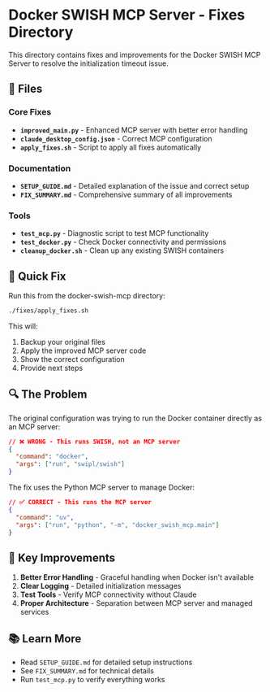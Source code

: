 # Docker SWISH MCP Server - Fixes Directory

This directory contains fixes and improvements for the Docker SWISH MCP Server to resolve the initialization timeout issue.

## 📁 Files

### Core Fixes
- **`improved_main.py`** - Enhanced MCP server with better error handling
- **`claude_desktop_config.json`** - Correct MCP configuration
- **`apply_fixes.sh`** - Script to apply all fixes automatically

### Documentation
- **`SETUP_GUIDE.md`** - Detailed explanation of the issue and correct setup
- **`FIX_SUMMARY.md`** - Comprehensive summary of all improvements

### Tools
- **`test_mcp.py`** - Diagnostic script to test MCP functionality
- **`test_docker.py`** - Check Docker connectivity and permissions
- **`cleanup_docker.sh`** - Clean up any existing SWISH containers

## 🚀 Quick Fix

Run this from the docker-swish-mcp directory:

```bash
./fixes/apply_fixes.sh
```

This will:
1. Backup your original files
2. Apply the improved MCP server code
3. Show the correct configuration
4. Provide next steps

## 🔍 The Problem

The original configuration was trying to run the Docker container directly as an MCP server:

```json
// ❌ WRONG - This runs SWISH, not an MCP server
{
  "command": "docker",
  "args": ["run", "swipl/swish"]
}
```

The fix uses the Python MCP server to manage Docker:

```json
// ✅ CORRECT - This runs the MCP server
{
  "command": "uv",
  "args": ["run", "python", "-m", "docker_swish_mcp.main"]
}
```

## 🎯 Key Improvements

1. **Better Error Handling** - Graceful handling when Docker isn't available
2. **Clear Logging** - Detailed initialization messages
3. **Test Tools** - Verify MCP connectivity without Claude
4. **Proper Architecture** - Separation between MCP server and managed services

## 📚 Learn More

- Read `SETUP_GUIDE.md` for detailed setup instructions
- See `FIX_SUMMARY.md` for technical details
- Run `test_mcp.py` to verify everything works